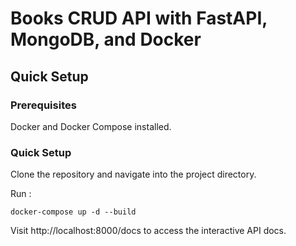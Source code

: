 # Books CRUD API with FastAPI, MongoDB, and Docker

## Quick Setup

### Prerequisites
Docker and Docker Compose installed.

### Quick Setup
Clone the repository and navigate into the project directory.

Run :
```
docker-compose up -d --build
```

Visit http://localhost:8000/docs to access the interactive API docs.
